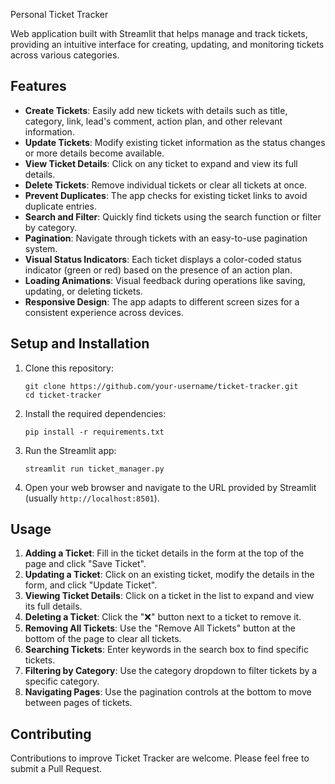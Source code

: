 Personal Ticket Tracker

Web application built with Streamlit that helps manage and track tickets, providing an intuitive interface for creating, updating, and monitoring tickets across various categories.

## Features

- **Create Tickets**: Easily add new tickets with details such as title, category, link, lead's comment, action plan, and other relevant information.
- **Update Tickets**: Modify existing ticket information as the status changes or more details become available.
- **View Ticket Details**: Click on any ticket to expand and view its full details.
- **Delete Tickets**: Remove individual tickets or clear all tickets at once.
- **Prevent Duplicates**: The app checks for existing ticket links to avoid duplicate entries.
- **Search and Filter**: Quickly find tickets using the search function or filter by category.
- **Pagination**: Navigate through tickets with an easy-to-use pagination system.
- **Visual Status Indicators**: Each ticket displays a color-coded status indicator (green or red) based on the presence of an action plan.
- **Loading Animations**: Visual feedback during operations like saving, updating, or deleting tickets.
- **Responsive Design**: The app adapts to different screen sizes for a consistent experience across devices.

## Setup and Installation

1. Clone this repository:
   ```
   git clone https://github.com/your-username/ticket-tracker.git
   cd ticket-tracker
   ```

2. Install the required dependencies:
   ```
   pip install -r requirements.txt
   ```

3. Run the Streamlit app:
   ```
   streamlit run ticket_manager.py
   ```

4. Open your web browser and navigate to the URL provided by Streamlit (usually `http://localhost:8501`).

## Usage

1. **Adding a Ticket**: Fill in the ticket details in the form at the top of the page and click "Save Ticket".
2. **Updating a Ticket**: Click on an existing ticket, modify the details in the form, and click "Update Ticket".
3. **Viewing Ticket Details**: Click on a ticket in the list to expand and view its full details.
4. **Deleting a Ticket**: Click the "❌" button next to a ticket to remove it.
5. **Removing All Tickets**: Use the "Remove All Tickets" button at the bottom of the page to clear all tickets.
6. **Searching Tickets**: Enter keywords in the search box to find specific tickets.
7. **Filtering by Category**: Use the category dropdown to filter tickets by a specific category.
8. **Navigating Pages**: Use the pagination controls at the bottom to move between pages of tickets.

## Contributing

Contributions to improve Ticket Tracker are welcome. Please feel free to submit a Pull Request.